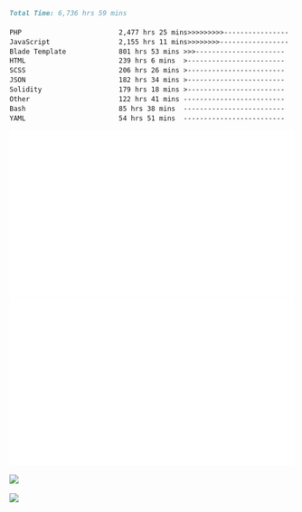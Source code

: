 <!--START_SECTION:waka-->

```markdown
Total Time: 6,736 hrs 59 mins

PHP                        2,477 hrs 25 mins>>>>>>>>>----------------   36.12 %
JavaScript                 2,155 hrs 11 mins>>>>>>>>-----------------   31.42 %
Blade Template             801 hrs 53 mins >>>----------------------   11.69 %
HTML                       239 hrs 6 mins  >------------------------   03.49 %
SCSS                       206 hrs 26 mins >------------------------   03.01 %
JSON                       182 hrs 34 mins >------------------------   02.66 %
Solidity                   179 hrs 18 mins >------------------------   02.61 %
Other                      122 hrs 41 mins -------------------------   01.79 %
Bash                       85 hrs 38 mins  -------------------------   01.25 %
YAML                       54 hrs 51 mins  -------------------------   00.80 %
```

<!--END_SECTION:waka-->

![](https://raw.githubusercontent.com/DrMaxis/github-stats-transparent/output/generated/overview.svg)
![](https://raw.githubusercontent.com/DrMaxis/github-stats-transparent/output/generated/languages.svg)

![](https://git-readme-stats-drmaxis-projects.vercel.app/api?username=drmaxis&show_icons=true&theme=outrun&count_private=true&show=reviews,discussions_started,discussions_answered,prs_merged,prs_merged_percentage&custom_title=2024%20Github%20Rank)
 
<a href="https://count.getloli.com/"><img src="https://count.getloli.com/get/@:maxis-the-alchemist?theme=rule34"></a>
<!-- https://count.getloli.com/get/@alchemist?theme=rule34 -->
<br>
